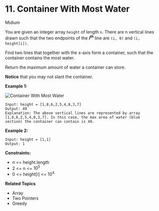 # 11. Container With Most Water

Midium

You are given an integer array `height` of length `n`. There are n vertical lines drawn such that the two endpoints of the **$i^{th}$** line are `(i, 0)` and `(i, height[i])`.

Find two lines that together with the x-axis form a container, such that the container contains the most water.

Return the maximum amount of water a container can store.

**Notice** that you may not slant the container.

 

**Example 1:**

![Container With Most Water](https://s3-lc-upload.s3.amazonaws.com/uploads/2018/07/17/question_11.jpg)

```
Input: height = [1,8,6,2,5,4,8,3,7]
Output: 49
Explanation: The above vertical lines are represented by array [1,8,6,2,5,4,8,3,7]. In this case, the max area of water (blue section) the container can contain is 49.
```
**Example 2:**
```
Input: height = [1,1]
Output: 1
``` 

**Constraints:**

- n == height.length
- 2 <= n <= $10^5$
- 0 <= height[i] <= $10^4$

**Related Topics**
- Array
- Two Pointers
- Greedy
